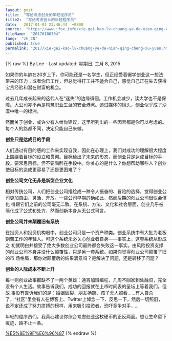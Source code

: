 ```yaml
---
layout: post
title:  "写给考虑创业的年轻程序员"
title2:  "写给考虑创业的年轻程序员"
date:   2017-01-01 23:46:44  +0800
source:  "https://www.jfox.info/xie-gei-kao-lv-chuang-ye-de-nian-qing-cheng-xu-yuan.html"
fileName:  "20170100704"
lang:  "zh_CN"
published: true
permalink: "2017/xie-gei-kao-lv-chuang-ye-de-nian-qing-cheng-xu-yuan.html"
---
```

{% raw %}
By Lee - Last updated: 星期日, 二月 8, 2015

如果你的年龄在20岁上下，你可能还是一名学生，但正经受着辍学创业这一想法带来的压力；或者你已工作，但总觉得打工并不适合自己，感觉自己正在失去获得宝贵经验和潜在财富的机会。

过去几年成长起来的这代人在“迷失”的边缘徘徊。工作机会减少，读大学也不是保障。大公司亦不再是构筑职业生涯的安全港湾。透过媒体的镜头，创业似乎成了沙漠中唯一的绿洲。

然而关于创业，或许少有人给你建议，这里所列出的一些因素都是你可以考虑的。每个人的路都不同，决定只能自己来做。

**创业只是达成目的手段**

人们通过有目的感的工作来实现自我，因此在心理上，我们对成功的理解很大程度上围绕着目标的设立和贯彻。目标给出了未来的形态，而创业只是达成目标的手段。要常思目标，但不要陶醉在手段中。你关心的是什么？你想帮助哪些人？创业使目标的达成更容易了还是更困难了？

**创业公司文化无非是新型企业文化**

相对传统公司，人们把创业公司描绘成一种令人振奋的、冒险的选择，觉得创业公司更加自由、灵活、开放。一些公司早期的确如此，然而后期的创业公司很快会僵化 得跟它们之前的公司毫无二致。在系统、方法、文化和社会层面，创业几乎被简化成了公式和处方，然而创新本身从无公式可言。

**创业公司并未颠覆旧有系统**

在投资人和投资机构眼中，创业公司只是一个资产种类。创业系统中有大批为老板刻苦工作的年轻人。可这个系统未必关心创业者自身——事实上，这套系统从形成之 初就明白并接受了绝大多数创业公司最终都会失败这一事实。由风险投资支撑的创业公司本身并没什么颠覆性，只是另一套系统。如果你觉得创业公司颠覆了旧的市 场格局，那你对颠覆后的结果满意吗？是解决了问题，还是转移了问题？

**创业的人际成本不断上升**

每一则创业故事都缺不了一两个英雄：通宵加班编程，几周不回家到处融资，完全没有个人生活。故事告诉我们，成功的回报就在上市时间表的圣坛上等着我们。但故 事没有告诉我们的是：婚姻破裂、朋友扬镳、孩子无人照看……有人自杀了，“社区”里会有人在博客上、Twitter上悼念一下、反思一下，然后一切照旧， 说不定还成了努力拼搏的榜样，用来吸引投资者，恐吓竞争对手……

年轻的程序员们，我真心建议你综合考虑创业这枚硬币的正反两面。想让生命留下痕迹，路不止一条。

[%E5%8E%9F%E6%96%87](https://www.jfox.info/go.php?url=http://www.jfox.info/url.php?_v=v4&amp;_src=&amp;isencode=1&amp;content=dGltZT0xNDIzMzY1MTk0MzgxJnVybD1odHRwJTNBJTJGJTJGd3d3LnBocGZlbnNpLmNvbSUyRmFydGljbGUlMkYyMDE0MDYxMSUyRjMyNzYuaHRtbA==)
{% endraw %}
